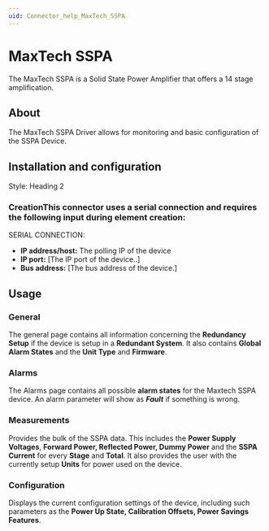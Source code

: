 ```yaml
---
uid: Connector_help_MaxTech_SSPA
---
```


# MaxTech SSPA

The MaxTech SSPA is a Solid State Power Amplifier that offers a 14 stage amplification.

## About

The MaxTech SSPA Driver allows for monitoring and basic configuration of the SSPA Device.

## Installation and configuration

Style: Heading 2

### CreationThis connector uses a serial connection and requires the following input during element creation:

SERIAL CONNECTION:

- **IP address/host:** The polling IP of the device
- **IP port:** \[The IP port of the device..\]
- **Bus address:** \[The bus address of the device.\]

## Usage

### General

The general page contains all information concerning the **Redundancy Setup** if the device is setup in a **Redundant System**. It also contains **Global Alarm States** and the **Unit Type** and **Firmware**.

### Alarms

The Alarms page contains all possible **alarm states** for the Maxtech SSPA device. An alarm parameter will show as ***Fault*** if something is wrong.

### Measurements

Provides the bulk of the SSPA data. This includes the **Power Supply Voltages**, **Forward Power, Reflected Power, Dummy Power** and the **SSPA Current** for every **Stage** and **Total**. It also provides the user with the currently setup **Units** for power used on the device.

### Configuration

Displays the current configuration settings of the device, including such parameters as the **Power Up State, Calibration Offsets, Power Savings Features**.
